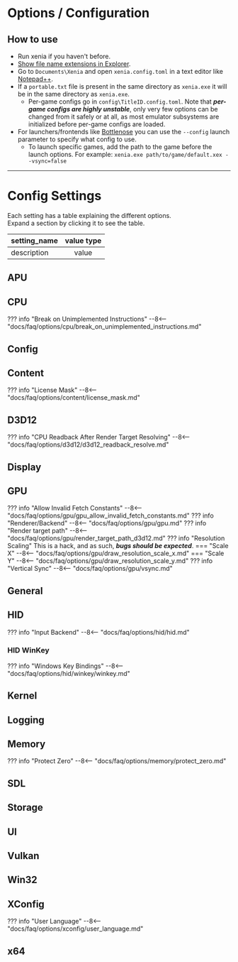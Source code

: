 # Options / Configuration

## How to use

* Run xenia if you haven't before.
* [Show file name extensions in Explorer](https://social.technet.microsoft.com/wiki/contents/articles/1784.windows-how-to-view-file-name-extensions.aspx).
* Go to `Documents\Xenia` and open `xenia.config.toml` in a text editor like [Notepad++](https://notepad-plus-plus.org/download/).
* If a `portable.txt` file is present in the same directory as `xenia.exe` it will be in the same directory as `xenia.exe`.
	* Per-game configs go in `config\TitleID.config.toml`. Note that ***per-game configs are highly unstable***, only very few options can be changed from it safely or at all, as most emulator subsystems are initialized before per-game configs are loaded.
* For launchers/frontends like [Bottlenose](https://github.com/quinton-ashley/bottlenose) you can use the `--config` launch parameter to specify what config to use.
	* To launch specific games, add the path to the game before the launch options. For example: `xenia.exe path/to/game/default.xex --vsync=false`

---

# Config Settings

Each setting has a table explaining the different options.<br/>
Expand a section by clicking it to see the table.

|**setting_name**|**value type**|
|:---------------|:------------:|
|description     |    value     |

## APU
## CPU
??? info "Break on Unimplemented Instructions"
	--8<-- "docs/faq/options/cpu/break_on_unimplemented_instructions.md"

## Config
## Content
??? info "License Mask"
	--8<-- "docs/faq/options/content/license_mask.md"

## D3D12
??? info "CPU Readback After Render Target Resolving"
	--8<-- "docs/faq/options/d3d12/d3d12_readback_resolve.md"

## Display
## GPU
??? info "Allow Invalid Fetch Constants"
	--8<-- "docs/faq/options/gpu/gpu_allow_invalid_fetch_constants.md"
??? info "Renderer/Backend"
	--8<-- "docs/faq/options/gpu/gpu.md"
??? info "Render target path"
	--8<-- "docs/faq/options/gpu/render_target_path_d3d12.md"
??? info "Resolution Scaling"
	This is a hack, and as such, ***bugs should be expected***.
	=== "Scale X"
		--8<-- "docs/faq/options/gpu/draw_resolution_scale_x.md"
	=== "Scale Y"
		--8<-- "docs/faq/options/gpu/draw_resolution_scale_y.md"
??? info "Vertical Sync"
	--8<-- "docs/faq/options/gpu/vsync.md"

## General
## HID
??? info "Input Backend"
	--8<-- "docs/faq/options/hid/hid.md"

### HID WinKey
??? info "Windows Key Bindings"
	--8<-- "docs/faq/options/hid/winkey/winkey.md"
## Kernel
## Logging
## Memory
??? info "Protect Zero"
	--8<-- "docs/faq/options/memory/protect_zero.md"

## SDL
## Storage
## UI
## Vulkan
## Win32
## XConfig
??? info "User Language"
	--8<-- "docs/faq/options/xconfig/user_language.md"

## x64